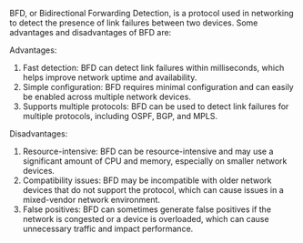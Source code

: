 BFD, or Bidirectional Forwarding Detection, is a protocol used in networking to detect the presence of link failures between two devices. Some advantages and disadvantages of BFD are:

Advantages:
1. Fast detection: BFD can detect link failures within milliseconds, which helps improve network uptime and availability.
2. Simple configuration: BFD requires minimal configuration and can easily be enabled across multiple network devices.
3. Supports multiple protocols: BFD can be used to detect link failures for multiple protocols, including OSPF, BGP, and MPLS.

Disadvantages:
1. Resource-intensive: BFD can be resource-intensive and may use a significant amount of CPU and memory, especially on smaller network devices.
2. Compatibility issues: BFD may be incompatible with older network devices that do not support the protocol, which can cause issues in a mixed-vendor network environment.
3. False positives: BFD can sometimes generate false positives if the network is congested or a device is overloaded, which can cause unnecessary traffic and impact performance.

